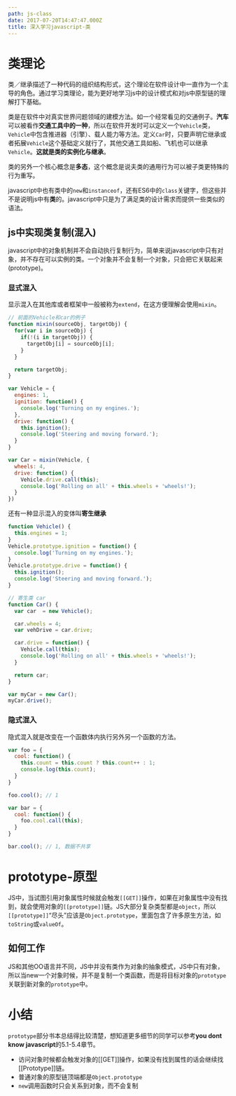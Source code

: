 ```yaml
---
path: js-class
date: 2017-07-20T14:47:47.000Z
title: 深入学习javascript-类
---
```


# 类理论
类／继承描述了一种代码的组织结构形式，这个理论在软件设计中一直作为一个主导的角色。通过学习类理论，能为更好地学习js中的设计模式和对js中原型链的理解打下基础。

类是在软件中对真实世界问题领域的建模方法。如一个经常看见的交通例子。**汽车**可以被看作**交通工具中的一种**，所以在软件开发时可以定义一个`Vehicle`类，`Vehicle`中包含推进器（引擎）、载人能力等方法。定义`Car`时，只要声明它继承或者拓展`Vehicle`这个基础定义就行了，其他交通工具如船、飞机也可以继承`Vehicle`。**这就是类的实例化与继承**。

类的另外一个核心概念是**多态**，这个概念是说夫类的通用行为可以被子类更特殊的行为重写。

javascript中也有类中的`new`和`instanceof`，还有ES6中的`class`关键字，但这些并不是说明js中有**类**的。javascript中只是为了满足类的设计需求而提供一些类似的语法。

## js中实现类复制(混入)
javascript中的对象机制并不会自动执行复制行为，简单来说javascript中只有对象，并不存在可以实例的类。一个对象并不会复制一个对象，只会把它关联起来(prototype)。

<!-- more -->

### 显式混入
显示混入在其他库或者框架中一般被称为`extend`，在这方便理解会使用`mixin`。
```javascript
// 前面的Vehicle和car的例子
function mixin(sourceObj, targetObj) {
  for(var i in sourceObj) {
    if(!(i in targetObj)) {
      targetObj[i] = sourceObj[i];
    }
  }

  return targetObj;
}

var Vehicle = {
  engines: 1,
  ignition: function() {
    console.log('Turning on my engines.');    
  },
  drive: function() {
    this.ignition();
    console.log('Steering and moving forward.');
  }
}

var Car = mixin(Vehicle, {
  wheels: 4,
  drive: function() {
    Vehicle.drive.call(this);
    console.log('Rolling on all' + this.wheels + 'wheels!');
  }
})
```

还有一种显示混入的变体叫**寄生继承**
```javascript
function Vehicle() {
  this.engines = 1;
}
Vehicle.prototype.ignition = function() {
  console.log('Turning on my engines.');
}
Vehicle.prototype.drive = function() {
  this.ignition();
  console.log('Steering and moving forward.');
}

// 寄生类 car
function Car() {
  var car  = new Vehicle();

  car.wheels = 4;
  var vehDrive = car.drive;

  car.drive = function() {
    Vehicle.call(this);
    console.log('Rolling on all' + this.wheels + 'wheels!');
  }

  return car;
}

var myCar = new Car();
myCar.drive();
```

### 隐式混入
隐式混入就是改变在一个函数体内执行另外另一个函数的方法。
```javascript
var foo = {
  cool: function() {
    this.count = this.count ? this.count++ : 1;
    console.log(this.count);
  }
}

foo.cool(); // 1

var bar = {
  cool: function() {
    foo.cool.call(this);
  }
}

bar.cool(); // 1, 数据不共享
```

# prototype-原型
JS中，当试图引用对象属性时候就会触发`[[GET]]`操作，如果在对象属性中没有找到，就会使用对象的`[[prototype]]`链。JS大部分复杂类型都是`object`，所以`[[prototype]]`“尽头”应该是`Object.prototype`，里面包含了许多原生方法，如`toString`或`valueOf`。

## 如何工作
JS和其他OO语言并不同，JS中并没有类作为对象的抽象模式，JS中只有对象，所以当new一个对象时候，并不是复制一个类函数，而是将目标对象的`prototype`关联到新对象的`prototype`中。

# 小结
`prototype`部分书本总结得比较清楚，想知道更多细节的同学可以参考**you dont know javascript**的5.1-5.4章节。
* 访问对象时候都会触发对象的[[GET]]操作，如果没有找到属性的话会继续找[[Prototype]]链。
* 普通对象的原型链顶端都是`Object.prototype`
* `new`调用函数时只会关系到对象，而不会复制
